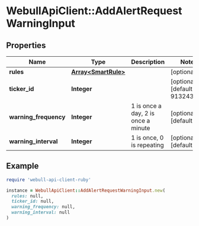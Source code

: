 # WebullApiClient::AddAlertRequestWarningInput

## Properties

| Name | Type | Description | Notes |
| ---- | ---- | ----------- | ----- |
| **rules** | [**Array&lt;SmartRule&gt;**](SmartRule.md) |  | [optional] |
| **ticker_id** | **Integer** |  | [optional][default to 913243251] |
| **warning_frequency** | **Integer** | 1 is once a day, 2 is once a minute | [optional][default to 1] |
| **warning_interval** | **Integer** | 1 is once, 0 is repeating | [optional][default to 1] |

## Example

```ruby
require 'webull-api-client-ruby'

instance = WebullApiClient::AddAlertRequestWarningInput.new(
  rules: null,
  ticker_id: null,
  warning_frequency: null,
  warning_interval: null
)
```

